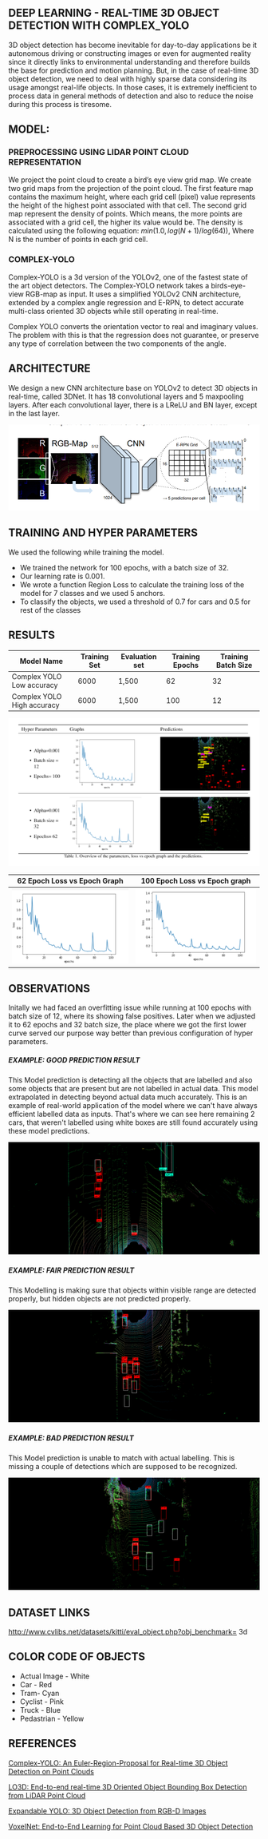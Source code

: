 ## DEEP LEARNING - REAL-TIME 3D OBJECT DETECTION WITH COMPLEX_YOLO
3D object detection has become inevitable for day-to-day applications be it autonomous driving or constructing images or even for augmented reality since it directly links to environmental understanding and therefore builds the base for prediction and motion planning. But, in the case of real-time 3D object detection, we need to deal with highly sparse data considering its usage amongst real-life objects. In those cases, it is extremely inefficient to process data in general methods of detection and also to reduce the noise during this process is tiresome.

## MODEL:

### PREPROCESSING USING LIDAR POINT CLOUD REPRESENTATION
We project the point cloud to create a bird’s eye view grid map. We create two grid maps from the projection of the point cloud. The first feature map contains the maximum height, where each grid cell (pixel) value represents the height of the highest point associated with that cell. The second grid map represent the density of points. Which means, the more points are associated with a grid cell, the higher its value would be. The density is calculated using the following equation:
$min(1.0,log(N + 1)/log(64) )$, Where N is the number of points in each grid cell.

### COMPLEX-YOLO
Complex-YOLO is a 3d version of the YOLOv2, one of the fastest state of the art object detectors. The Complex-YOLO network takes a birds-eye-view RGB-map as input. It uses a simplified YOLOv2  CNN architecture, extended by a complex angle regression and E-RPN, to detect accurate multi-class oriented 3D objects while still operating in real-time. 

Complex YOLO converts the orientation vector to real and imaginary values. The problem with this is that the regression does not guarantee, or preserve any type of correlation between the two components of the angle.

## ARCHITECTURE
We design a new CNN architecture base on YOLOv2 to detect 3D objects in real-time, called 3DNet. It has 18 convolutional layers and 5 maxpooling layers. After each convolutional layer, there is a LReLU and BN layer, except in the last layer.

![Architecture Diagram](https://github.com/Dhuldhoyavarun/Dlproject/blob/main/results/complex%20yolo%20pipeline.png)

## TRAINING AND HYPER PARAMETERS
We used the following while training the model.
* We trained the network for 100 epochs, with a batch size of 32.
* Our learning rate is 0.001.
* We wrote a function Region Loss to calculate the training loss of the model for 7 classes and we used 5 anchors.
* To classify the objects, we used a threshold of 0.7 for cars and 0.5 for rest of the classes

## RESULTS

| Model Name          | Training Set             | Evaluation set |Training Epochs|Training Batch Size|
|-------------------- | -------------------------|----------------|---------------|-------------------|        
| Complex YOLO Low accuracy  |      6000         | 1,500          | 62            | 32                |
| Complex YOLO High accuracy |      6000         | 1,500          | 100           | 12                |

![Comparison](https://github.com/Dhuldhoyavarun/Dlproject/blob/main/results/comparison.png)

62 Epoch Loss vs Epoch Graph    |  100 Epoch Loss vs Epoch graph|
:-------------------------:|:-------------------------:
![62 Epochs](https://github.com/Dhuldhoyavarun/Dlproject/blob/main/results/loss_vs_epoch.png)  |  ![100 Epochs](https://github.com/Dhuldhoyavarun/Dlproject/blob/main/results/loss%20vs%20epoch%202.png)


## OBSERVATIONS

Initally we had faced an overfitting issue while running at 100 epochs with batch size of 12, where its showing false positives. Later when we adjusted it to 62 epochs and 32 batch size, the place where we got the first lower curve served our purpose way better than previous configuration of hyper parameters. 


##### EXAMPLE: GOOD PREDICTION RESULT
This Model prediction is detecting all the objects that are labelled and also some objects that are present but are not labelled in actual data. This model extrapolated in detecting beyond actual data much accurately. This is an example of real-world application of the model where we can't have always efficient labelled data as inputs. That's where we can see here remaining 2 cars, that weren't labelled using white boxes are still found accurately using these model predictions.
 <p align="center">
  <img height="225" width="630" src="https://github.com/Dhuldhoyavarun/Dlproject/blob/main/results/eval_bv006036-good.png">
</p>

##### EXAMPLE: FAIR PREDICTION RESULT
This Modelling is making sure that objects  within visible range are detected properly, but hidden objects are not predicted properly. 
 <p align="center">
  <img height="225" width="630" src="https://github.com/Dhuldhoyavarun/Dlproject/blob/main/results/model_fair.png">
</p>

##### EXAMPLE: BAD PREDICTION RESULT
This Model prediction is unable to match with actual labelling. This is missing a couple of detections which are supposed to be recognized.   

 <p align="center">
  <img height="225" width="630" src="https://github.com/Dhuldhoyavarun/Dlproject/blob/main/results/model_bad.png">
</p>

## DATASET LINKS
http://www.cvlibs.net/datasets/kitti/eval_object.php?obj_benchmark=
3d

## COLOR CODE OF OBJECTS

* Actual Image - White
* Car - Red
* Tram- Cyan
* Cyclist - Pink
* Truck - Blue
* Pedastrian - Yellow

## REFERENCES
[Complex-YOLO: An Euler-Region-Proposal for
Real-time 3D Object Detection on Point Clouds](https://arxiv.org/pdf/1803.06199.pdf)
  
[LO3D: End-to-end real-time 3D Oriented Object Bounding Box Detection from LiDAR Point Cloud](https://arxiv.org/pdf/1808.02350v1.pdf)  

[Expandable YOLO: 3D Object Detection from RGB-D Images](https://arxiv.org/ftp/arxiv/papers/2006/2006.14837.pdf)

[VoxelNet: End-to-End Learning for Point Cloud Based 3D Object Detection](https://arxiv.org/pdf/1711.06396.pdf)



